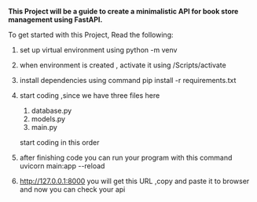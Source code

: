 **This Project will be a guide to create a minimalistic API for book store management
using FastAPI.**

To get started with this Project, Read the following:

1. set up virtual environment using python -m venv <name-of-virtual-environment>
2. when environment is created , activate it using <name-of-virtual-environment>/Scripts/activate
3. install dependencies using command pip install -r requirements.txt
4. start coding ,since we have three files here

   1. database.py
   2. models.py
   3. main.py

   start coding in this order

5. after finishing code you can run your program with this command
   uvicorn main:app --reload
6. http://127.0.0.1:8000 you will get this URL ,copy and paste it to browser and now you can check your api
